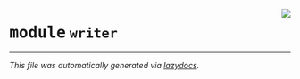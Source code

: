 <!-- markdownlint-disable -->

<a href="../../datum/writer/__init__.py#L0"><img align="right" style="float:right;" src="https://img.shields.io/badge/-source-cccccc?style=flat-square"></a>

# <kbd>module</kbd> `writer`








---

_This file was automatically generated via [lazydocs](https://github.com/ml-tooling/lazydocs)._
